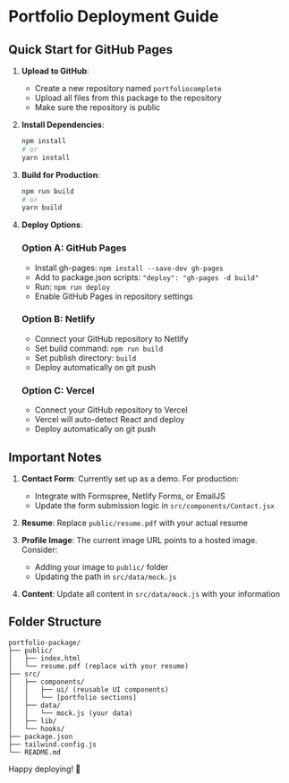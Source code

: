 # Portfolio Deployment Guide

## Quick Start for GitHub Pages

1. **Upload to GitHub**:
   - Create a new repository named `portfoliocomplete`
   - Upload all files from this package to the repository
   - Make sure the repository is public

2. **Install Dependencies**:
   ```bash
   npm install
   # or
   yarn install
   ```

3. **Build for Production**:
   ```bash
   npm run build
   # or 
   yarn build
   ```

4. **Deploy Options**:

   ### Option A: GitHub Pages
   - Install gh-pages: `npm install --save-dev gh-pages`
   - Add to package.json scripts: `"deploy": "gh-pages -d build"`
   - Run: `npm run deploy`
   - Enable GitHub Pages in repository settings

   ### Option B: Netlify
   - Connect your GitHub repository to Netlify
   - Set build command: `npm run build`
   - Set publish directory: `build`
   - Deploy automatically on git push

   ### Option C: Vercel
   - Connect your GitHub repository to Vercel
   - Vercel will auto-detect React and deploy
   - Deploy automatically on git push

## Important Notes

1. **Contact Form**: Currently set up as a demo. For production:
   - Integrate with Formspree, Netlify Forms, or EmailJS
   - Update the form submission logic in `src/components/Contact.jsx`

2. **Resume**: Replace `public/resume.pdf` with your actual resume

3. **Profile Image**: The current image URL points to a hosted image. Consider:
   - Adding your image to `public/` folder 
   - Updating the path in `src/data/mock.js`

4. **Content**: Update all content in `src/data/mock.js` with your information

## Folder Structure
```
portfolio-package/
├── public/
│   ├── index.html
│   └── resume.pdf (replace with your resume)
├── src/
│   ├── components/
│   │   ├── ui/ (reusable UI components)
│   │   └── [portfolio sections]
│   ├── data/
│   │   └── mock.js (your data)
│   ├── lib/
│   └── hooks/
├── package.json
├── tailwind.config.js
└── README.md
```

Happy deploying! 🚀